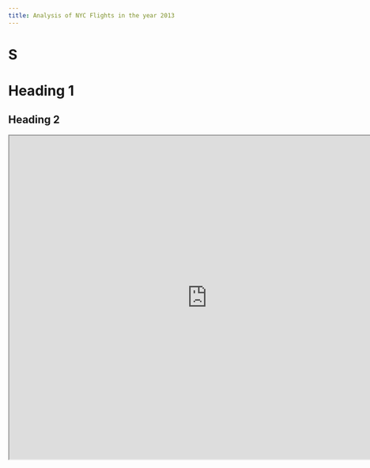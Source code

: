 ```yaml
---
title: Analysis of NYC Flights in the year 2013
---
```


# S

# Heading 1

## Heading 2

<iframe src = "https://public.tableau.com/views/AnalysisofNYCFlights/MostEffecientAirline?:embed=y&:display_count=yes" width="800" height="655"></iframe>
